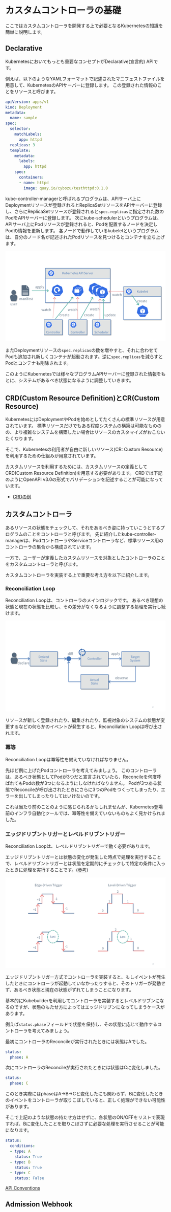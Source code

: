 # カスタムコントローラの基礎

ここではカスタムコントローラを開発する上で必要となるKubernetesの知識を簡単に説明します。

## Declarative

Kubernetesにおいてもっとも重要なコンセプトがDeclarative(宣言的) APIです。

例えば、以下のようなYAMLフォーマットで記述されたマニフェストファイルを用意して、KubernetesのAPIサーバーに登録します。
この登録された情報のことをリソースと呼びます。

```yaml
apiVersion: apps/v1
kind: Deployment
metadata:
  name: sample
spec:
  selector:
    matchLabels:
      app: httpd
  replicas: 3
  template:
    metadata:
      labels:
        app: httpd
    spec:
      containers:
      - name: httpd
        image: quay.io/cybozu/testhttpd:0.1.0
```

kube-controller-managerと呼ばれるプログラムは、APIサーバ上にDeploymentリソースが登録されるとReplicaSetリソースをAPIサーバーに登録し、さらにReplicaSetリソースが登録されると`spec.replicas`に指定された数のPodをAPIサーバーに登録します。
次にkube-schedulerというプログラムは、APIサーバ上にPodリソースが登録されると、Podを配置するノードを決定しPodの情報を更新します。
各ノードで動作しているkubeletというプログラムは、自分のノード名が記述されたPodリソースを見つけるとコンテナを立ち上げます。

![Declarative API](./img/declarative.png)

またDeploymentリソースの`spec.replicas`の数を増やすと、それに合わせてPodも追加され新しくコンテナが起動されます。逆に`spec.replicas`を減らすとPodとコンテナも削除されます。

このようにKubernetesでは様々なプログラムAPIサーバーに登録された情報をもとに、システムがあるべき状態になるように調整していきます。

## CRD(Custom Resource Definition)とCR(Custom Resource)

KubernetesにはDeploymentやPodを始めとしてたくさんの標準リソースが用意されています。
標準リソースだけでもある程度システムの構築は可能なもののの、より複雑なシステムを構築したい場合はリソースのカスタマイズがおこないたくなります。

そこで、Kubernetesの利用者が自由に新しいリソース(CR: Custom Resource)を利用するための仕組みが用意されています。

カスタムリソースを利用するためには、カスタムリソースの定義としてCRD(Custom Resource Definition)を用意する必要があります。
CRDでは下記のようにOpenAPI v3.0の形式でバリデーションを記述することが可能になっています。

- [CRDの例](https://github.com/zoetrope/kubebuilder-training/blob/master/codes/tenant/config/crd/bases/multitenancy.example.com_tenants.yaml)

## カスタムコントローラ

あるリソースの状態をチェックして、それをあるべき姿に持っていこうとするプログラムのことをコントローラと呼びます。
先に紹介したkube-controller-managerは、PodコントローラやServiceコントローラなど、標準リソース用のコントローラの集合から構成されています。

一方で、ユーザーが定義したカスタムリソースを対象としたコントローラのことをカスタムコントローラと呼びます。

カスタムコントローラを実装する上で重要な考え方を以下に紹介します。

### Reconciliation Loop

Reconciliation Loopは、コントローラのメインロジックです。
あるべき理想の状態と現在の状態を比較し、その差分がなくなるように調整する処理を実行し続けます。

![Reconcile Loop](./img/reconcile_loop.png)

リソースが新しく登録されたり、編集されたり、監視対象のシステムの状態が変更するなどの何らかのイベントが発生すると、Reconciliation Loopは呼び出されます。

### 冪等

Reconciliation Loopは冪等性を備えていなければなりません。

先ほど例に上げたPodコントローラを考えてみましょう。
このコントローラは、あるべき状態としてPodが3つだと宣言されていたら、Reconcileを何度呼ばれてもPodの数が3つになるようにしなければなりません。
Podが3つある状態でReconcileが呼び出されたときにさらに3つのPodをつくってしまったり、エラーを出してしまったりしてはいけないのです。

これは当たり前のことのように感じられるかもしれませんが、Kubernetes登場前のインフラ自動化ツールでは、冪等性を備えていないものもよく見かけられました。

### エッジドリブントリガーとレベルドリブントリガー

Reconciliation Loopは、レベルドリブントリガーで動く必要があります。

エッジドリブントリガーとは状態の変化が発生した時点で処理を実行することで、レベルドリブントリガーとは状態を定期的にチェックして特定の条件に入ったときに処理を実行することです。([参考](https://hackernoon.com/level-triggering-and-reconciliation-in-kubernetes-1f17fe30333d))

![Edge-driven vs. Level-driven Trigger](./img/edge_level_trigger.png)

エッジドリブントリガー方式でコントローラを実装すると、もしイベントが発生したときにコントローラが起動していなかったりすると、そのトリガーが発動せず、あるべき状態と現在の状態がずれてしまうことになります。

基本的にKubebuilderを利用してコントローラを実装するとレベルドリブンになるのですが、状態のもたせ方によってはエッジドリブンになってしまうケースがあります。

例えば`status.phase`フィールドで状態を保持し、その状態に応じて動作するコントローラを考えてみましょう。

最初にコントローラのReconcileが実行されたときには状態はAでした。

```yaml
status:
  phase: A
```

次にコントローラのReconcileが実行されたときには状態はCに変化しました。

```yaml
status:
  phase: C
```

このとき実際にはphaseはA->B->Cと変化したにも関わらず、Bに変化したときのイベントをコントローラが取りこぼしていると、正しく処理ができない可能性があります。

そこで上記のような状態の持たせ方はせずに、各状態のON/OFFをリストで表現すれば、Bに変化したことを取りこぼさずに必要な処理を実行させることが可能になります。

```yaml
status:
  conditions:
  - type: A
    status: True
  - type: B
    status: True
  - type: C
    status: False
```

[API Conventions](https://github.com/kubernetes/community/blob/master/contributors/devel/sig-architecture/api-conventions.md)

## Admission Webhook


